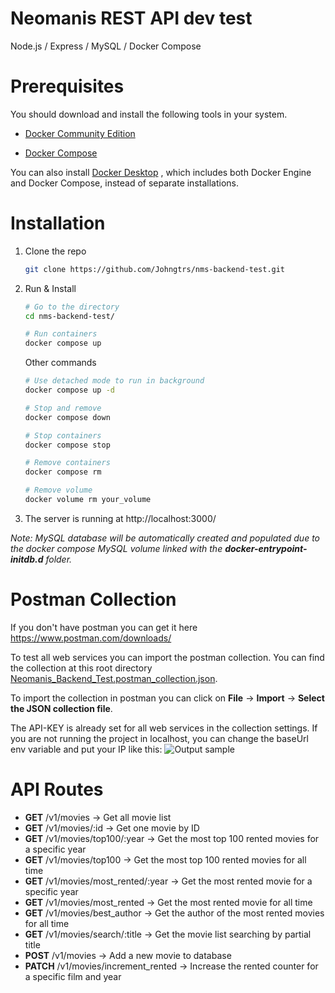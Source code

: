 # Neomanis REST API dev test
Node.js / Express / MySQL / Docker Compose

# Prerequisites
You should download and install the following tools in your system.

* [Docker Community Edition](https://hub.docker.com/search?type=edition&offering=community)

* [Docker Compose](https://docs.docker.com/compose/install/)

You can also install [Docker Desktop](https://docs.docker.com/get-docker/) , which includes both Docker Engine and Docker Compose, instead of separate installations.

# Installation

1. Clone the repo
   ```sh
   git clone https://github.com/Johngtrs/nms-backend-test.git
   ```
2. Run & Install
   ```sh
   # Go to the directory
   cd nms-backend-test/

   # Run containers
   docker compose up
   ```
   Other commands
   ```sh
   # Use detached mode to run in background
   docker compose up -d

   # Stop and remove
   docker compose down

   # Stop containers
   docker compose stop

   # Remove containers
   docker compose rm

   # Remove volume
   docker volume rm your_volume
   ```
3. The server is running at http://localhost:3000/

*Note: MySQL database will be automatically created and populated due to the docker compose MySQL volume linked with the **docker-entrypoint-initdb.d** folder.*

# Postman Collection
If you don't have postman you can get it here https://www.postman.com/downloads/

To test all web services you can import the postman collection. You can find the collection at this root directory [Neomanis_Backend_Test.postman_collection.json](https://github.com/Johngtrs/nms-backend-test/blob/main/Neomanis_Backend_Test.postman_collection.json).

To import the collection in postman you can click on **File** -> **Import** -> **Select the JSON collection file**.

The API-KEY is already set for all web services in the collection settings. If you are not running the project in localhost, you can change the baseUrl env variable and put your IP like this:
![Output sample](postman_change_settings.gif)

# API Routes

* **GET** /v1/movies -> Get all movie list
* **GET** /v1/movies/:id -> Get one movie by ID
* **GET** /v1/movies/top100/:year -> Get the most top 100 rented movies for a specific year
* **GET** /v1/movies/top100 -> Get the most top 100 rented movies for all time
* **GET** /v1/movies/most_rented/:year -> Get the most rented movie for a specific year
* **GET** /v1/movies/most_rented -> Get the most rented movie for all time
* **GET** /v1/movies/best_author -> Get the author of the most rented movies for all time
* **GET** /v1/movies/search/:title -> Get the movie list searching by partial title
* **POST** /v1/movies -> Add a new movie to database
* **PATCH** /v1/movies/increment_rented -> Increase the rented counter for a specific film and year
